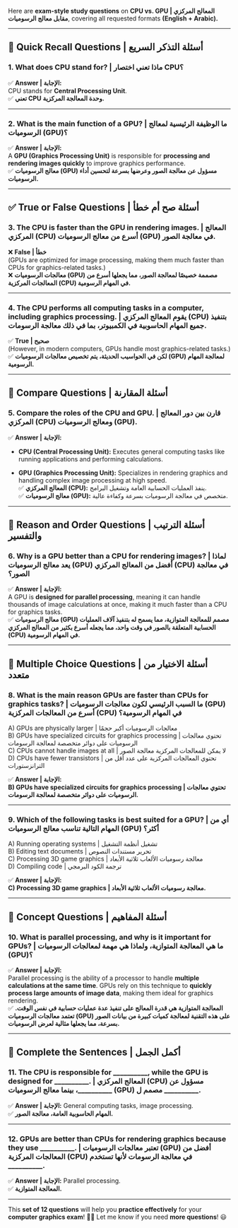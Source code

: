 Here are **exam-style study questions** on **CPU vs. GPU | المعالج المركزي مقابل معالج الرسوميات**, covering all requested formats **(English + Arabic).**

---

## **📌 Quick Recall Questions | أسئلة التذكر السريع**

### **1. What does CPU stand for? | ماذا تعني اختصار CPU؟**

✅ **Answer | الإجابة:**  
CPU stands for **Central Processing Unit**.  
✅ **تعني CPU وحدة المعالجة المركزية.**

---

### **2. What is the main function of a GPU? | ما الوظيفة الرئيسية لمعالج الرسوميات (GPU)؟**

✅ **Answer | الإجابة:**  
A **GPU (Graphics Processing Unit)** is responsible for **processing and rendering images quickly** to improve graphics performance.  
✅ **معالج الرسوميات (GPU) مسؤول عن معالجة الصور وعرضها بسرعة لتحسين أداء الرسوميات.**

---

## **✅ True or False Questions | أسئلة صح أم خطأ**

### **3. The CPU is faster than the GPU in rendering images. | المعالج المركزي (CPU) أسرع من معالج الرسوميات (GPU) في معالجة الصور.**

❌ **False | خطأ**  
(GPUs are optimized for image processing, making them much faster than CPUs for graphics-related tasks.)  
❌ **معالجات الرسوميات (GPU) مصممة خصيصًا لمعالجة الصور، مما يجعلها أسرع من المعالجات المركزية (CPU) في المهام الرسومية.**

---

### **4. The CPU performs all computing tasks in a computer, including graphics processing. | يقوم المعالج المركزي (CPU) بتنفيذ جميع المهام الحاسوبية في الكمبيوتر، بما في ذلك معالجة الرسومات.**

✅ **True | صحيح**  
(However, in modern computers, GPUs handle most graphics-related tasks.)  
✅ **لكن في الحواسيب الحديثة، يتم تخصيص معالجات الرسوميات (GPU) لمعالجة المهام الرسومية.**

---

## **📌 Compare Questions | أسئلة المقارنة**

### **5. Compare the roles of the CPU and GPU. | قارن بين دور المعالج المركزي (CPU) ومعالج الرسوميات (GPU).**

✅ **Answer | الإجابة:**

- **CPU (Central Processing Unit):** Executes general computing tasks like running applications and performing calculations.
    
- **GPU (Graphics Processing Unit):** Specializes in rendering graphics and handling complex image processing at high speed.  
    ✅ **المعالج المركزي (CPU):** ينفذ العمليات الحسابية العامة وتشغيل البرامج.  
    ✅ **معالج الرسوميات (GPU):** متخصص في معالجة الرسوميات بسرعة وكفاءة عالية.
    

---

## **📌 Reason and Order Questions | أسئلة الترتيب والتفسير**

### **6. Why is a GPU better than a CPU for rendering images? | لماذا يعد معالج الرسوميات (GPU) أفضل من المعالج المركزي (CPU) في معالجة الصور؟**

✅ **Answer | الإجابة:**  
A GPU is **designed for parallel processing**, meaning it can handle thousands of image calculations at once, making it much faster than a CPU for graphics tasks.  
✅ **معالج الرسوميات (GPU) مصمم للمعالجة المتوازية، مما يسمح له بتنفيذ آلاف العمليات الحسابية المتعلقة بالصور في وقت واحد، مما يجعله أسرع بكثير من المعالج المركزي (CPU) في المهام الرسومية.**

---

## **📌 Multiple Choice Questions | أسئلة الاختيار من متعدد**

### **8. What is the main reason GPUs are faster than CPUs for graphics tasks? | ما السبب الرئيسي لكون معالجات الرسوميات (GPU) أسرع من المعالجات المركزية (CPU) في المهام الرسومية؟**

A) GPUs are physically larger | معالجات الرسوميات أكبر حجمًا  
B) GPUs have specialized circuits for graphics processing | تحتوي معالجات الرسوميات على دوائر متخصصة لمعالجة الرسومات  
C) CPUs cannot handle images at all | لا يمكن للمعالجات المركزية معالجة الصور  
D) CPUs have fewer transistors | تحتوي المعالجات المركزية على عدد أقل من الترانزستورات

✅ **Answer | الإجابة:**  
**B) GPUs have specialized circuits for graphics processing | تحتوي معالجات الرسوميات على دوائر متخصصة لمعالجة الرسومات.**

---

### **9. Which of the following tasks is best suited for a GPU? | أي من المهام التالية تناسب معالج الرسوميات (GPU) أكثر؟**

A) Running operating systems | تشغيل أنظمة التشغيل  
B) Editing text documents | تحرير مستندات النصوص  
C) Processing 3D game graphics | معالجة رسوميات الألعاب ثلاثية الأبعاد  
D) Compiling code | ترجمة الكود البرمجي

✅ **Answer | الإجابة:**  
**C) Processing 3D game graphics | معالجة رسوميات الألعاب ثلاثية الأبعاد.**

---

## **📌 Concept Questions | أسئلة المفاهيم**

### **10. What is parallel processing, and why is it important for GPUs? | ما هي المعالجة المتوازية، ولماذا هي مهمة لمعالجات الرسوميات (GPU)؟**

✅ **Answer | الإجابة:**  
Parallel processing is the ability of a processor to handle **multiple calculations at the same time**. GPUs rely on this technique to **quickly process large amounts of image data**, making them ideal for graphics rendering.  
✅ **المعالجة المتوازية هي قدرة المعالج على تنفيذ عدة عمليات حسابية في نفس الوقت. تعتمد معالجات الرسوميات (GPU) على هذه التقنية لمعالجة كميات كبيرة من بيانات الصور بسرعة، مما يجعلها مثالية لعرض الرسوميات.**

---

## **📌 Complete the Sentences | أكمل الجمل**

### **11. The CPU is responsible for __________, while the GPU is designed for __________. | المعالج المركزي (CPU) مسؤول عن __________، بينما معالج الرسوميات (GPU) مصمم ل __________.**

✅ **Answer | الإجابة:** General computing tasks, image processing.  
✅ **المهام الحاسوبية العامة، معالجة الصور.**

---

### **12. GPUs are better than CPUs for rendering graphics because they use __________. | تعتبر معالجات الرسوميات (GPU) أفضل من المعالجات المركزية (CPU) في معالجة الرسومات لأنها تستخدم __________.**

✅ **Answer | الإجابة:** Parallel processing.  
✅ **المعالجة المتوازية.**

---

This **set of 12 questions** will help you **practice effectively** for your **computer graphics exam**! 🚀💡 Let me know if you need **more questions**! 😃